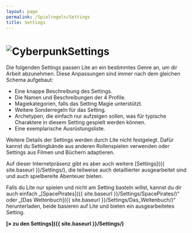 ```yaml
---
layout: page
permalink: /Spielregeln/Settings
title: Settings
---
```


<h1><img alt="Cyberpunk" src="{{ site.baseurl }}/assets/images/icons/settings.png" />Settings</h1>

Die folgenden Settings passen Lite an ein bestimmtes Genre an, um dir Arbeit abzunehmen. Diese Anpassungen sind immer nach dem gleichen Schema aufgebaut:

- Eine knappe Beschreibung des Settings.
- Die Namen und Beschreibungen der 4 Profile.
- Magiekategorien, falls das Setting Magie unterstützt.
- Weitere Sonderregeln für das Setting.
- Archetypen, die einfach nur aufzeigen sollen, was für typische Charaktere in diesem Setting gespielt werden können.
- Eine exemplarische Ausrüstungsliste.

Weitere Details der Settings werden durch Lite nicht festgelegt. Dafür kannst du Settingbände aus anderen Rollenspielen verwenden oder Settings aus Filmen und Büchern adaptieren.

Auf dieser Internetpräsenz gibt es aber auch weitere [Settings]({{ site.baseurl }}/Settings/), die teilweise auch detaillierter ausgearbeitet sind und auch spielbereite Abenteuer bieten.

Falls du Lite nur spielen und nicht am Setting basteln willst, kannst du dir auch einfach &bdquo;[SpacePirates]({{ site.baseurl }}/Settings/SpacePirates/)&ldquo; oder &bdquo;[Das Weltenbuch]({{ site.baseurl }}/Settings/Das_Weltenbuch/)&ldquo; herunterladen, beide basieren auf Lite und bieten ein ausgearbeitetes Setting.

<strong>[&raquo; zu den Settings]({{ site.baseurl }}/Settings/)</strong>
